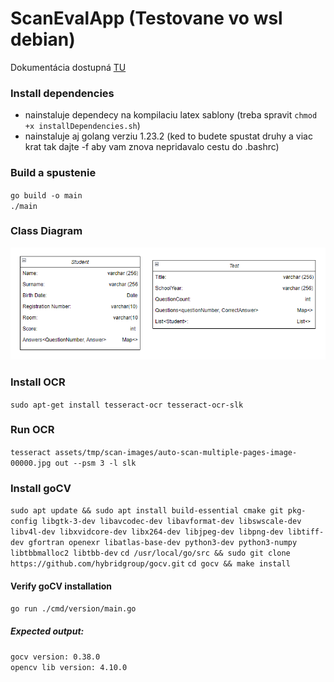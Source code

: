 # ScanEvalApp (Testovane vo wsl debian)

Dokumentácia dostupná [TU](https://docs.google.com/document/d/1oPEVyG-Ius-a9JKvhcH9mh4ZzbzJkZ4PRGxit0UCV0w/edit?usp=sharing)

### Install dependencies
- nainstaluje dependecy na kompilaciu latex sablony (treba spravit `chmod +x installDependencies.sh`)
- nainstaluje aj golang verziu 1.23.2 (ked to budete spustat druhy a viac krat tak dajte -f aby vam znova nepridavalo cestu do .bashrc)

### Build a spustenie
`go build -o main` \
`./main`

### Class Diagram
![Class Diagram](images/class-diagram-tp.png)

### Install OCR
`sudo apt-get install tesseract-ocr tesseract-ocr-slk`
### Run OCR
`tesseract assets/tmp/scan-images/auto-scan-multiple-pages-image-00000.jpg out --psm 3 -l slk`

### Install goCV
`sudo apt update && sudo apt install build-essential cmake git pkg-config libgtk-3-dev libavcodec-dev libavformat-dev libswscale-dev libv4l-dev libxvidcore-dev libx264-dev libjpeg-dev libpng-dev libtiff-dev gfortran openexr libatlas-base-dev python3-dev python3-numpy libtbbmalloc2 libtbb-dev`
`cd /usr/local/go/src && sudo git clone https://github.com/hybridgroup/gocv.git`
`cd gocv && make install`

#### Verify goCV installation
`go run ./cmd/version/main.go`
##### Expected output:
`gocv version: 0.38.0` \
`opencv lib version: 4.10.0`
